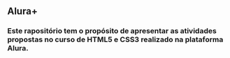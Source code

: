 <h2>Alura+

<h3>Este rapositório tem o propósito de apresentar as atividades propostas no curso de HTML5 e CSS3 realizado na plataforma Alura.
